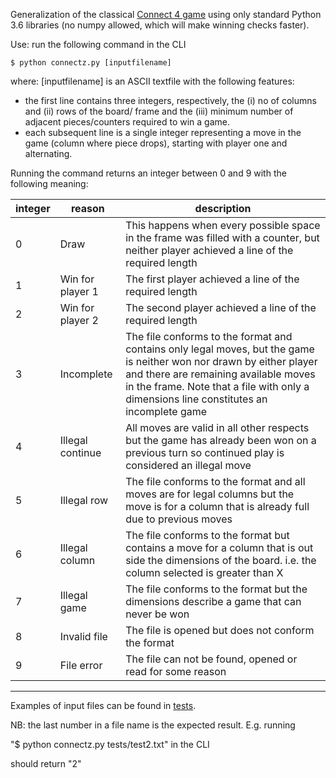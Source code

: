 Generalization of the classical [Connect 4 game](https://en.wikipedia.org/wiki/Connect_Four) using only standard Python 3.6 libraries (no numpy allowed, which will make winning checks faster).

Use: run the following command in the CLI

    $ python connectz.py [inputfilename]

where:
[inputfilename] is an ASCII textfile with the following features:

- the first line contains three integers, respectively, the (i) no of columns and (ii) rows of the board/ frame and the (iii) minimum number of adjacent pieces/counters required to win a game.
- each subsequent line is a single integer representing a move in the game (column where piece drops), starting with player one and alternating.

Running the command returns an integer between 0 and 9 with the following meaning:

| integer       | reason            |  description  |
| ------------- | -------------     | ------------- |
| 0             | Draw              | This happens when every possible space in the frame was filled with a counter, but neither player achieved a line of the required length |
| 1             | Win for player 1  | The first player achieved a line of the required length  |
| 2             | Win for player 2  | The second player achieved a line of the required length |
| 3             | Incomplete        | The file conforms to the format and contains only legal moves, but the game is neither won nor drawn by either player and there are remaining available moves in the frame. Note that a file with only a dimensions line constitutes an incomplete game|
| 4             | Illegal continue  | All moves are valid in all other respects but the game has already been won on a previous turn so continued play is considered an illegal move |
| 5             | Illegal row       | The file conforms to the format and all moves are for legal columns but the move is for a column that is already full due to previous moves |
| 6             | Illegal column    | The file conforms to the format but contains a move for a column that is out side the dimensions of the board. i.e. the column selected is greater than X |
| 7             | Illegal game      | The file conforms to the format but the dimensions describe a game that can never be won |
| 8             | Invalid file      | The file is opened but does not conform the format |
| 9             | File error        | The file can not be found, opened or read for some reason |


---------------------------------------------------------------------------------
Examples of input files can be found in [tests](http://github.com/alex-muci/small-projects/blob/master/connectN-cli/tests).

NB: the last number in a file name is the expected result. E.g. running

"$ python connectz.py tests/test2.txt" in the CLI

should return "2"
